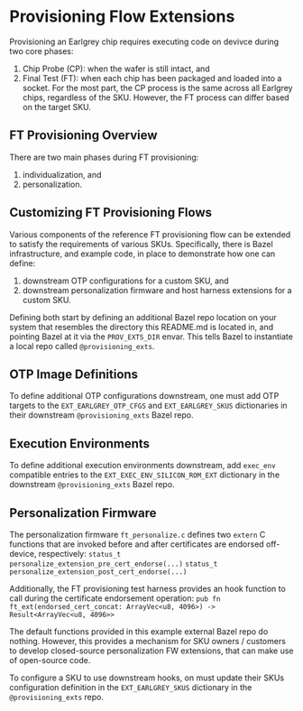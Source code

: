 # Provisioning Flow Extensions

Provisioning an Earlgrey chip requires executing code on devivce during two core
phases:

1. Chip Probe (CP): when the wafer is still intact, and
2. Final Test (FT): when each chip has been packaged and loaded into a socket.
For the most part, the CP process is the same across all Earlgrey chips,
regardless of the SKU. However, the FT process can differ based on the target
SKU.

## FT Provisioning Overview

There are two main phases during FT provisioning:
1. individualization, and
2. personalization.

## Customizing FT Provisioning Flows

Various components of the reference FT provisioning flow can be extended to
satisfy the requirements of various SKUs. Specifically, there is Bazel
infrastructure, and example code, in place to demonstrate how one can define:
1. downstream OTP configurations for a custom SKU, and
2. downstream personalization firmware and host harness extensions for a custom SKU.

Defining both start by defining an additional Bazel repo location on your system
that resembles the directory this README.md is located in, and pointing Bazel
at it via the `PROV_EXTS_DIR` envar. This tells Bazel to instantiate a local
repo called `@provisioning_exts`.

## OTP Image Definitions

To define additional OTP configurations downstream, one must add OTP targets
to the `EXT_EARLGREY_OTP_CFGS` and `EXT_EARLGREY_SKUS` dictionaries in their
downstream `@provisioning_exts` Bazel repo.

## Execution Environments

To define additional execution environments downstream, add `exec_env`
compatible entries to the `EXT_EXEC_ENV_SILICON_ROM_EXT` dictionary in the
downstream `@provisioning_exts` Bazel repo.

## Personalization Firmware

The personalization firmware `ft_personalize.c` defines two `extern` C functions
that are invoked before and after certificates are endorsed off-device,
respectively:
`status_t personalize_extension_pre_cert_endorse(...)`
`status_t personalize_extension_post_cert_endorse(...)`

Additionally, the FT provisioning test harness provides an hook function to call
during the certificate endorsement operation:
`pub fn ft_ext(endorsed_cert_concat: ArrayVec<u8, 4096>) -> Result<ArrayVec<u8, 4096>>`

The default functions provided in this example external Bazel repo do nothing.
However, this provides a mechanism for SKU owners / customers to develop
closed-source personalization FW extensions, that can make use of open-source
code.

To configure a SKU to use downstream hooks, on must update their SKUs
configuration definition in the `EXT_EARLGREY_SKUS` dictionary in the
`@provisioning_exts` repo.
